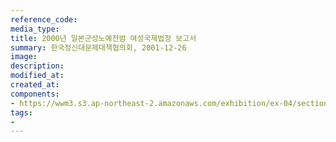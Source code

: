 ```yaml
---
reference_code:
media_type:
title: 2000년 일본군성노예전범 여성국제법정 보고서
summary: 한국정신대문제대책협의회, 2001-12-26 
image:
description:
modified_at:
created_at:
components:
- https://wwm3.s3.ap-northeast-2.amazonaws.com/exhibition/ex-04/section-01-right/23_2000년+일본군성노예전범+여성국제법정+보고서.jpg
tags:
-
---
```

